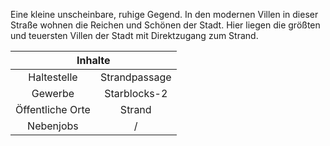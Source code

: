Eine kleine unscheinbare, ruhige Gegend. In den modernen Villen in dieser Straße wohnen die Reichen und Schönen der Stadt. Hier liegen die größten und teuersten Villen der Stadt mit Direktzugang zum Strand.

<table>
  <thead>
    <tr>
      <th colspan=2 align="center">Inhalte</th>
    </tr>
  </thead>
  <tbody>
    <tr>
      <td align="center">Haltestelle</td>
      <td align="center">Strandpassage</td>
    </tr>
    <tr>
      <td align="center">Gewerbe</td>
      <td align="center">Starblocks-2</td>
    </tr>
    <tr>
      <td align="center">Öffentliche Orte</td>
      <td align="center">Strand</td>
    </tr>
    <tr>
      <td align="center">Nebenjobs</td>
      <td align="center">/</td>
    </tr>
  </tbody>
</table>
